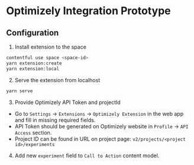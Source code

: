 # Optimizely Integration Prototype

## Configuration

1. Install extension to the space

```bash
contentful use space <space-id>
yarn extension:create
yarn extension:local
```

2. Serve the extension from localhost

```bash
yarn serve
```

3. Provide Optimizely API Token and projectId

- Go to `Settings` -> `Extensions` -> `Optimizely Extension` in the web app and fill in missing required fields.
- API Token should be generated on Optimizely website in `Profile` -> `API Access` section.
- Project ID can be found in URL on project page: `v2/projects/<project id>/experiments`

4. Add new `experiment` field to `Call to Action` content model.